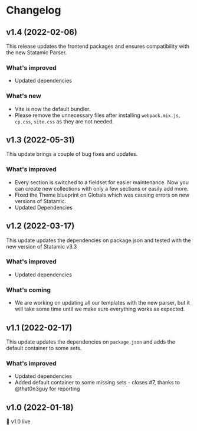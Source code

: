 # Changelog
## v1.4 (2022-02-06)
This release updates the frontend packages and ensures compatibility with the new Statamic Parser.

### What's improved
- Updated dependencies

### What's new
- Vite is now the default bundler.
- Please remove the unnecessary files after installing `webpack.mix.js`, `cp.css`, `site.css` as they are not needed.

## v1.3 (2022-05-31)
This update brings a couple of bug fixes and updates.

### What's improved
- Every section is switched to a fieldset for easier maintenance. Now you can create new collections with only a few sections or easily add more.
- Fixed the Theme blueprint on Globals which was causing errors on new versions of Statamic.
- Updated Dependencies

## v1.2 (2022-03-17)
This update updates the dependencies on package.json and tested with the new version of Statamic v3.3

### What's improved
- Updated dependencies

### What's coming
- We are working on updating all our templates with the new parser, but it will take some time until we make sure everything works as expected.

## v1.1 (2022-02-17)
This update updates the dependencies on `package.json` and adds the default container to some sets.

### What's improved
- Updated dependencies
- Added default container to some missing sets - closes #7, thanks to @that0n3guy for reporting

## v1.0 (2022-01-18)
🚀 v1.0 live
